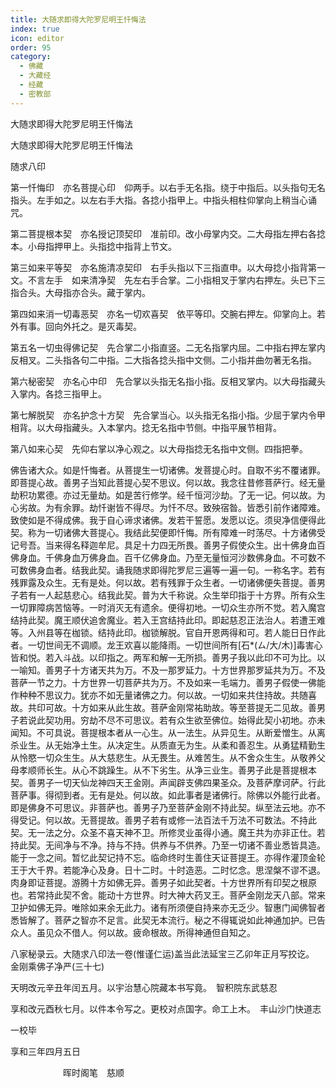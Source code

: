 ```yaml
---
title: 大随求即得大陀罗尼明王忏悔法
index: true
icon: editor
order: 95
category:
  - 佛藏
  - 大藏经
  - 经藏
  - 密教部
---
```


  大随求即得大陀罗尼明王忏悔法  

大随求即得大陀罗尼明王忏悔法  

随求八印  

第一忏悔印　亦名菩提心印　仰两手。以右手无名指。绕于中指后。以头指句无名指头。左手如之。以左右手大指。各捻小指甲上。中指头相柱仰掌向上稍当心诵咒。  

第二菩提根本契　亦名授记顶契印　准前印。改小母掌内交。二大母指左押右各捻本。小母指押甲上。头指捻中指背上节文。  

第三如来平等契　亦名施清凉契印　右手头指以下三指直申。以大母捻小指背第一文。不言左手　如来清净契　先左右手合掌。二小指相叉于掌内右押左。头已下三指合头。大母指亦合头。藏于掌内。  

第四如来消一切毒恶契　亦名一切欢喜契　依平等印。交腕右押左。仰掌向上。若外有事。回向外托之。是灭毒契。  

第五名一切虫得佛记契　先合掌二小指直竖。二无名指掌内屈。二中指右押左掌内反相叉。二头指各句二中指。二大指各捻头指中文侧。二小指并曲勿著无名指。  

第六秘密契　亦名心中印　先合掌以头指无名指小指。反相叉掌内。以大母指藏头入掌内。各捻三指甲上。  

第七解脱契　亦名护念十方契　先合掌当心。以头指无名指小指。少屈于掌内令甲相背。以大母指藏头。入本掌内。捻无名指中节侧。中指平展节相背。  

第八如来心契　先仰右掌以净心观之。以大母指捻无名指中文侧。四指把拳。  

佛告诸大众。如是忏悔者。从菩提生一切诸佛。发菩提心时。自取不劣不覆诸罪。即菩提心故。善男子当知此菩提心契不思议。何以故。我念往昔修菩萨行。经无量劫积功累德。亦过无量劫。如是苦行修学。经千恒河沙劫。了无一记。何以故。为心劣故。为有余罪。劫忏谢皆不得尽。为忏不尽。致殃宿昝。皆悉引前作诸障难。致使如是不得成佛。我于自心谛求诸佛。发若干誓愿。发愿以讫。须臾净信便得此契。称为一切诸佛大菩提心。我结此契便即忏悔。所有障难一时荡尽。十方诸佛受记号吾。当来得名释迦牟尼。具足十力四无所畏。善男子假使众生。出十佛身血百佛身血。千佛身血万佛身血。百千亿佛身血。乃至无量恒河沙数佛身血。不可数不可数佛身血者。结我此契。诵我随求即得陀罗尼三遍等一遍一句。一称名字。若有残罪露及众生。无有是处。何以故。若有残罪于众生者。一切诸佛便失菩提。善男子若有一人起慈悲心。结我此契。普为大千称说。众生举印指于十方界。所有众生一切罪障病苦恼等。一时消灭无有遗余。便得初地。一切众生亦所不觉。若入魔宫结持此契。魔王顺伏追舍魔业。若入王宫结持此印。即起慈忍正法治人。若遭王难等。入州县等在枷锁。结持此印。枷锁解脱。官自开恩两得和可。若人能日日作此者。一切世间无不调顺。龙王欢喜以能降雨。一切世间所有[石*(ㄙ/大/木)]毒害心皆和悦。若入斗战。以印指之。两军和解一无所损。善男子我以此印不可为比。以一喻知。善男子十方诸天共为万。不及一那罗延力。十方世界那罗延共为万。不及菩萨一节之力。十方世界一切菩萨共为万。不及如来一毛端力。善男子假使一佛能作种种不思议力。犹亦不如无量诸佛之力。何以故。一切如来共住持故。共随喜故。共印可故。十方如来从此生故。菩萨金刚常祐助故。等至菩提无二见故。善男子若说此契功用。穷劫不尽不可思议。若有众生欲至佛位。始得此契小初地。亦未闻知。不可具说。菩提根本者从一心生。从一法生。从异见生。从断爱憎生。从离杀业生。从无始净土生。从决定生。从质直无为生。从柔和善忍生。从勇猛精勤生从怜愍一切众生生。从大慈悲生。从无畏生。从难苦生。从不舍众生生。从敬养父母孝顺师长生。从心不跳躁生。从不下劣生。从净三业生。善男子此是菩提根本契。善男子一切天仙龙神四天王金刚。声闻辟支佛四果圣众。及菩萨摩诃萨。行此菩萨事。得彻到者。无有是处。何以故。如此事者是诸佛行。除佛以外能行此者。即是佛身不可思议。非菩萨也。善男子乃至菩萨金刚不持此契。纵至法云地。亦不得受记。何以故。无菩提故。善男子若有或修一法百法千万法不可数法。不持此契。无一法之分。众圣不喜天神不卫。所修灵业虽得小通。魔王共为亦非正仕。若持此契。无间净与不净。持与不持。供养与不供养。乃至一切诸不善业悉皆具造。能于一念之间。暂忆此契记持不忘。临命终时生善住天证菩提王。亦得作灌顶金轮王于大千界。若能净心及身。日十二时。十时造恶。二时忆念。思涅槃不谬不退。肉身即证菩提。游腾十方如佛无异。善男子如此契者。十方世界所有印契之根原也。若常持此契不舍。能动十方世界。时大神大药叉王。菩萨金刚龙天八部。常来卫护如佛无异。唯除如来余无此力。诸有所须便自持来亦无乏少。智惠门闻佛智者悉皆解了。菩萨之智亦不足言。此契无本流行。秘之不得辄说如此神通加护。已告众人。虽见众不借人。何以故。疲命根故。所得神通但自知之。  

八家秘录云。大随求八印法一卷(惟谨仁运)盖当此法延宝三乙卯年正月写挍讫。　金刚乘佛子净严(三十七)  

天明改元辛丑年闰五月。以宇治慧心院藏本书写竟。　智积院东武慈忍  

享和改元酉秋七月。以件本令写之。更校对点国字。命工上木。　丰山沙门快道志  

一校毕  

享和三年四月五日  

　　　　　　晖时阁笔　慈顺  
